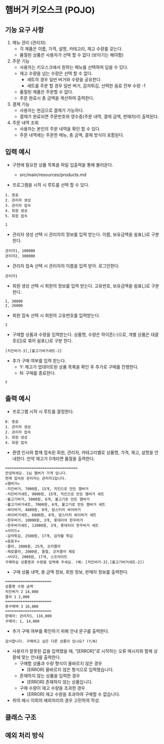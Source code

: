 # 햄버거 키오스크 (POJO)

## 기능 요구 사항

1. 메뉴 관리 (관리자)
   - 각 제품은 이름, 가격, 설명, 카테고리, 재고 수량를 갖는다.
   - 품절된 상품은 사용자가 선택 할 수 없다 (보이기는 해야함)
2. 주문 기능
   - 사용자는 키오스크에서 원하는 메뉴를 선택하여 담을 수 있다.
   - 재고 수량을 넘는 수량은 선택 할 수 없다.
     - 세트의 경우 일반 버거와 수량을 공유한다.
     - 세트를 주문 할 경우 일반 버거, 감자튀김, 선택한 음료 전부 수량 -1
   - 품절된 제품은 주문할 수 없다.
   - 주문 완료시 총 금액을 계산하여 출력한다.
3. 결제 기능
   - 사용자는 현금으로 결제가 가능하다.
   - 결제가 완료되면 주문번호와 영수증(주문 내역, 결제 금액, 판매자)이 출력된다.
4. 주문 내역 조회
   - 사용자는 본인의 주문 내역을 확인 할 수 있다.
   - 주문 내역에는 주문한 메뉴, 총 금액, 결제 방식이 포함된다.

## 입력 예시
- 구현에 필요한 상품 목록을 파일 입출력을 통해 불러온다.
  - src/main/resources/products.md


- 프로그램을 시작 시 루트를 선택 할 수 있다.
~~~
1. 종료
2. 관리자 생성
3. 관리자 접속
4. 회원 생성
5. 회원 접속
~~~

```
1
```

- 관리자 생성 선택 시 관리자의 정보를 입력 받는다. 이름, 보유금액을 쉼표(,)로 구분한다.
```
관리자1, 100000
관리자2, 300000
```
- 관리자 접속 선택 시 관리자의 이름을 입력 받아. 로그인한다.
```
관리자1
```
- 회원 생성 선택 시 회원의 정보를 입력 받는다. 고유번호, 보유금액을 쉼표(,)로 구분한다.
```
1, 30000
2, 26000
```

- 회원 접속 선택 시 회원의 고유번호를 입력받는다.
```
1
```
- 구매할 상품과 수량을 입력받는다. 상품명, 수량은 하이픈(-)으로, 개별 상품은 대괄호([])로 묶어 쉼표(,)로 구분
한다.
```
[치킨버거-3],[불고기버거세트-2]
```
- 추가 구매 여부를 입력 받는다.
  - Y: 재고가 업데이트된 상품 목록을 확인 후 추가로 구매를 진행한다.
  - N: 구매를 종료한다.
~~~
Y
~~~

## 출력 예시
- 프로그램 시작 시 루트를 결정한다.
```
0. 종료
1. 관리자 생성
2. 관리자 접속
3. 회원 생성
4. 회원 접속
```

- 환영 인사와 함께 접속된 회원, 관리자, 카테고리별로 상품명, 가격, 재고, 설명을 안내한다. 만약 재고가 0개라면
품절을 출력한다.
```
=================================
안녕하세요. 1님 햄버거 가게 입니다.
현재 접속된 관리자는 관리자1입니다.
=햄버거=
-치킨버거, 7000원, 15개, 치킨으로 만든 햄버거
-치킨버거세트, 9000원, 15개, 치킨으로 만든 햄버거 세트
-불고기버거, 5000원, 6개, 불고기로 만든 햄버거
-불고기버거세트, 7000원, 6개, 불고기로 만든 햄버거 세트
-싸이버거, 4800원, 8개, 맘스터치 싸이버거
-싸이버거세트, 6800원, 8개, 맘스터치 싸이버거 세트
-한우버거, 10000원, 3개, 롯데리아 한우버거
-한우버거세트, 12000원, 3개, 롯데리아 한우버거 세트
=사이드=
-감자튀김, 2500원, 17개, 감자를 튀김
=음료수=
-콜라, 2000원, 25개, 코카콜라
-제로콜라, 2000원, 품절, 코카콜라 제로
-사이다, 2000원, 17개, 스프라이트
구매하실 상품명과 수량을 입력해 주세요. (예: [치킨버거-3],[불고기버거세트-2])
```

- 구매 상품 내역, 총 금액 정보, 회원 정보, 판매자 정보를 출력한다.

```
=====================
상품명 수량 금액
치킨버거 2 14,000
콜라 1 2,000
=====================
총구매액 3 16,000
=====================
판매자: 관리자1, 116,000
구매자: 1, 14,000
```

- 추가 구매 여부를 확인하기 위해 안내 문구를 출력한다.

```
감사합니다. 구매하고 싶은 다른 상품이 있나요? (Y/N)
```
- 사용자가 잘못된 값을 입력했을 때, “[ERROR]”로 시작하는 오류 메시지와 함께 상황에 맞는 안내를 출력한다.
  - 구매할 상품과 수량 형식이 올바르지 않은 경우
    - [ERROR] 올바르지 않은 형식으로 입력했습니다.
  - 존재하지 않는 상품을 입력한 경우
    - [ERROR] 존재하지 않는 상품입니다.
  - 구매 수량이 재고 수량을 초과한 경우
    - [ERROR] 재고 수량을 초과하여 구매할 수 없습니다.
- 위의 예시 이외의 예외처리의 경우 고민하여 작성.

## 클래스 구조

## 예외 처리 방식

